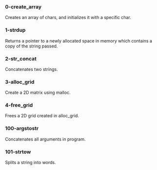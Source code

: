 ### 0-create_array
Creates an array of chars, and initializes it with a specific char.


### 1-strdup
Returns a pointer to a newly allocated space in memory which contains a copy of the string passed.

### 2-str_concat
Concatenates two strings.

### 3-alloc_grid 
Create a 2D matrix using malloc.

### 4-free_grid 
Frees a 2D grid created in alloc_grid.

### 100-argstostr
Concatenates all arguments in program.

### 101-strtow
Splits a string into words.
